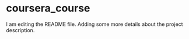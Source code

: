 # coursera_course
I am editing the README file. Adding some more details about the project description.
